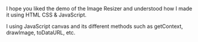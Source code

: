 I hope you liked the demo of the Image Resizer and understood how I made it using HTML CSS & JavaScript.

I using JavaScript canvas and its different methods such as getContext, drawImage, toDataURL, etc.